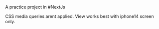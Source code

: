 A practice project in #NextJs

CSS media queries arent applied. View works best with iphone14 screen only.
